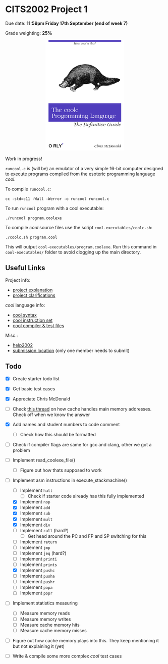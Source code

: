 # CITS2002 Project 1

Due date: **11:59pm Friday 17th September (end of week 7)**

Grade weighting: **25%**

<p align="center">
  <img src="coolbook.png" width="250px" height="350"/>
</p>

Work in progress!

`runcool.c` is (will be) an emulator of a very simple 16-bit computer designed to execute programs compiled from the esoteric programming language *cool*.

To compile `runcool.c`:
```
cc -std=c11 -Wall -Werror -o runcool runcool.c
```

To run `runcool` program with a cool executable:
```
./runcool program.coolexe
```

To compile *cool* source files use the script `cool-executables/coolc.sh`:
```
./coolc.sh program.cool
```

This will output `cool-executables/program.coolexe`.  Run this command in `cool-executables/` folder to avoid clogging up the main directory.

## Useful Links

Project info:
 + [project explanation](http://teaching.csse.uwa.edu.au/units/CITS2002/projects/project1.php)
 + [project clarifications](http://teaching.csse.uwa.edu.au/units/CITS2002/projects/project1-clarifications.php)

*cool* language info:
 + [cool syntax](http://teaching.csse.uwa.edu.au/units/CITS2002/projects/coolsyntax.php)
 + [cool instruction set](http://teaching.csse.uwa.edu.au/units/CITS2002/projects/coolinstructions.php)
 + [cool compiler & test files](https://secure.csse.uwa.edu.au/run/coolc)

Misc.: 
 + [help2002](https://secure.csse.uwa.edu.au/run/help2002)
 + [submission location](https://secure.csse.uwa.edu.au/run/cssubmit) (only one member needs to submit)

## Todo

 + [x] Create starter todo list
 + [x] Get basic test cases
 + [x] Appreciate Chris McDonald
 + [ ] Check [this thread](https://secure.csse.uwa.edu.au/run/help2002?p=np&a=262&all=y2) on how cache handles main memory addresses.  Check off when we know the answer
 + [x] Add names and student numbers to code comment
	+ [ ] Check how this should be formatted
 + [ ] Check if compiler flags are same for gcc and clang, other we got a problem
 + [ ] Implement read_coolexe_file()
     + [ ] Figure out how thats supposed to work
 + [ ] Implement asm instructions in execute_stackmachine()
	 + [ ] Implement `halt`
		+ [ ] Check if starter code already has this fully implemented
	 + [x] Implement `nop`
	 + [x] Implement `add`
	 + [x] Implement `sub`
	 + [x] Implement `mult`
	 + [x] Implement `div`
	 + [ ] Implement `call` (hard?)
		+ [ ] Get head around the PC and FP and SP switching for this
	 + [ ] Implement `return`
	 + [ ] Implement `jmp`
	 + [ ] Implement `jeq` (hard?)
	 + [ ] Implement `printi`
	 + [ ] Implement `prints`
	 + [x] Implement `pushc`
	 + [ ] Implement `pusha`
	 + [ ] Implement `pushr`
	 + [ ] Implement `popa`
	 + [ ] Implement `popr`
 + [ ] Implement statistics measuring
	 + [ ] Measure memory reads
	 + [ ] Measure memory writes
	 + [ ] Measure cache memory hits
	 + [ ] Measure cache memory misses
 + [ ] Figure out how cache memory plays into this.  They keep mentioning it but not explaining it (yet)
 + [ ] Write & compile some more complex *cool* test cases
 


